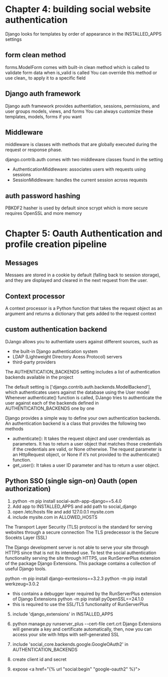 
# Chapter 4: building social website authentication

Django looks for templates by order of appearance in the INSTALLED_APPS settings

## form clean method
forms.ModelForm comes with built-in clean method which is called to validate form data when is_valid is called
You can override this method or use clean_<fieldname> to apply it to a specific field

## Django auth framework
Django auth framework provides authentiation, sessions, permissions, and user groups models, views, and forms
You can always customize these templates, models, forms if you want

## Middleware
middleware is classes with methods that are globally executed during the request or response phase.

django.contrib.auth comes with two middleware classes found in the setting
- AuthenticationMiddleware: associates users with requests using sessions
- SessionMiddleware: handles the current session across requests

## auth password hashing
PBKDF2 hasher is used by default since scrypt which is more secure requires OpenSSL and more memory

# Chapter 5: Oauth Authentication and profile creation pipeline

## Messages
Messaes are stored in a cookie by default (falling back to session storage), and they are displayed and cleared in the next request from the user.

## Context processor
A context processor is a Python function that takes the request object as an argument and returns a dictionary that gets added to the request context

## custom authentication backend
DJango allows you to authentiate users against different sources, such as
- the built-in Django authentication system
- LDAP (Lightweight Directory Acess Protocol) servers
- third-party providers

The AUTHENTICATION_BACKENDS setting includes a list of authentication backends available in the project

The default setting is ['django.contrib.auth.backends.ModelBackend'], which authenticates users against the database using the User model
Whenever authenticate() function is called, DJango tries to authenticate the user against each of the backends defined in AUTHENTICATION_BACKENDS one by one

Django provides a simple way to define your own authentication backends. An authentication backend is a class that provides the following two methods
- authenticate(): It takes the request object and user crendentials as parameters. It has to return a user object that matches those credentials if the credentials are valid, or None otherwise. The request parameter is an HttpRequest object, or None if it’s not provided to the authenticate() function.
- get_user(): It takes a user ID parameter and has to return a user object.

## Python SSO (single sign-on) Oauth (open authorization)
1. python -m pip install social-auth-app-django==5.4.0
2. Add app to INSTALLED_APPS and add path to social_django
3. open /etc/hosts file and add 127.0.0.1 mysite.com 
4. include mysite.com in ALLOWED_HOSTS 

The Transport Layer Security (TLS) protocol is the standard for serving websites through a secure connection
The TLS predecessor is the Secure Socekts Layer (SSL)

The Django development server is not able to serve your site through HTTPS since that is not its intended use.
To test the social authentication functionality serving the site through HTTPS, use RunServerPlus extension of the package Django Extensions.
This package contains a collection of useful Django tools.

python -m pip install django-exntesions==3.2.3
python -m pip install werkzeug=3.0.2
- this contains a debugger layer required by the RunServerPlus extension of Django Extensions
python -m pip install pyOpenSSL==24.1.0
- this is required to use the SSL/TLS functionality of RunServerPlus


5. include 'django_extensions' in INSTALLED_APPS
6. python manage.py runserver_plus --cert-file cert.crt
Django Extensions will generate a key and certificate automatically, then, now you can access your site with https with self-generated SSL

7. include 'social_core.backends.google.GoogleOAuth2' in AUTHENTICATION_BACKENDS

8. create client id and secret

9. expose <a href="{% url "social:begin" "google-oauth2" %}">


